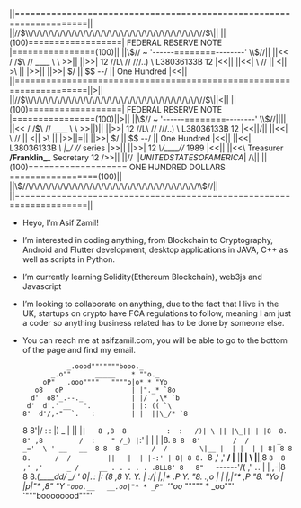    ||====================================================================||
   ||//$\\/\/\/\/\/\/\/\/\/\/\/\/\/\/\/\/\/\/\/\/\/\/\/\/\/\/\/\/\/\//$\\||
   ||(100)==================| FEDERAL RESERVE NOTE |================(100)||
   ||\\$//        ~         '------========--------'                \\$//||
   ||<< /        /$\              // ____ \\                         \ >>||
   ||>>|  12    //L\\            // ///..) \\         L38036133B   12 |<<||
   ||<<|        \\ //           || <||  >\  ||                        |>>||
   ||>>|         \$/            ||  $$ --/  ||        One Hundred     |<<||
||====================================================================||>||
||//$\\/\/\/\/\/\/\/\/\/\/\/\/\/\/\/\/\/\/\/\/\/\/\/\/\/\/\/\/\/\//$\\||<||
||(100)==================| FEDERAL RESERVE NOTE |================(100)||>||
||\\$//        ~         '------========--------'                \\$//||\||
||<< /        /$\              // ____ \\                         \ >>||)||
||>>|  12    //L\\            // ///..) \\         L38036133B   12 |<<||/||
||<<|        \\ //           || <||  >\  ||                        |>>||=||
||>>|         \$/            ||  $$ --/  ||        One Hundred     |<<||
||<<|      L38036133B        *\\  |\_/  //* series                 |>>||
||>>|  12                     *\\/___\_//*   1989                  |<<||
||<<\      Treasurer     ______/Franklin\________     Secretary 12 />>||
||//$\                 ~|UNITED STATES OF AMERICA|~               /$\\||
||(100)===================  ONE HUNDRED DOLLARS =================(100)||
||\\$//\/\/\/\/\/\/\/\/\/\/\/\/\/\/\/\/\/\/\/\/\/\/\/\/\/\/\/\/\/\\$//||
||====================================================================||

- Heyo, I’m Asif Zamil!
- I’m interested in coding anything, from Blockchain to Cryptography, Android and Flutter development, desktop applications in JAVA, C++ as well as scripts in Python.
- I’m currently learning Solidity(Ethereum Blockchain), web3js and Javascript
- I’m looking to collaborate on anything, due to the fact that I live in the UK, startups on crypto have FCA regulations to follow, meaning I am just a coder so anything business related has to be done by someone else.
- You can reach me at asifzamil.com, you will be able to go to the bottom of the page and find my email.

                 _.oood"""""""booo._
             _.o""      _____    * ""o._
           oP"  _.ooo""""   """"o|o*_* "Yo
         o8   oP                 | |"._* `8o
        d'  o8'_.--._            | |/  ,\* `b
       d'  d'.' __   ".          | |: (( `\
      8'  d'/,-"  `.   :         | |  ||\_/* `8
     8   8'|/      :   :    |)   _ |  || |`|   8
    ,8  8          :  :   /)| \ || |\_|| | |8  8.
    8' ,8         /  :    " /_) |`:' | | | |8. `8
    8  8'        /  /       _ _='  \ ' __   __  8
    8  8        /  /        \|__ |  | |  | | 8| 8
    8  8.      /  /         ||   |  | |-:' | 8| 8
    8. `8    ,' ,'       __/ |__ |__| |  \ |__|,8
    `8  8  ,' ,'      _ /     __ . . . . . .8LL8'
     8   8"   `------'/(    ,'  `.`. | | ,-|8  8
      8.(_________dd_/  \__/ '  0|`.`: |: (8 ,8
       Y.  Y.                    | :/| |,\|* .P
        Y.  "8.          .,o     | | |,|"*  ,P
         "8.  "Yo_               | |p|"* ,8"
           "Y_   `"ooo.__   __.oo|"* * _P"
             `'"oo_     """""    * _oo""'
                  `"""boooooood"""'
